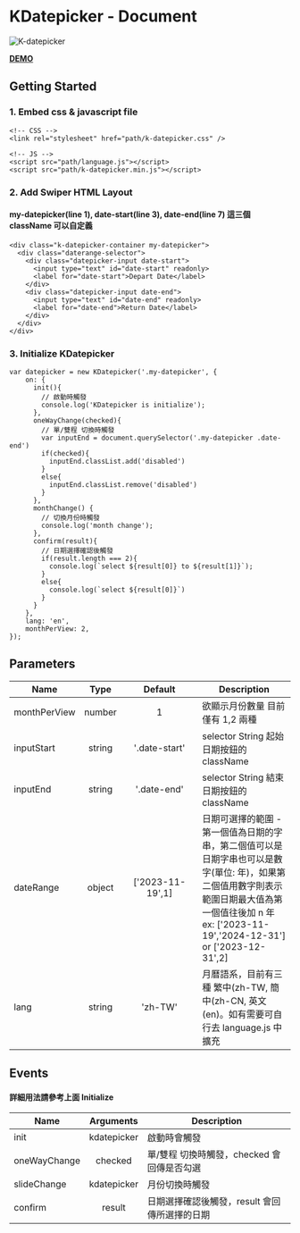 # KDatepicker - Document

![K-datepicker](https://github.com/kevin21305991/k-datepicker/blob/main/demo.gif)

**[DEMO](https://k-datepicker.vercel.app/)**

## Getting Started

### 1. Embed css & javascript file

```html=
<!-- CSS -->
<link rel="stylesheet" href="path/k-datepicker.css" />

<!-- JS -->
<script src="path/language.js"></script>
<script src="path/k-datepicker.min.js"></script>
```

### 2. Add Swiper HTML Layout

#### my-datepicker(line 1), date-start(line 3), date-end(line 7) 這三個 className 可以自定義

```html=
<div class="k-datepicker-container my-datepicker">
  <div class="daterange-selector">
    <div class="datepicker-input date-start">
      <input type="text" id="date-start" readonly>
      <label for="date-start">Depart Date</label>
    </div>
    <div class="datepicker-input date-end">
      <input type="text" id="date-end" readonly>
      <label for="date-end">Return Date</label>
    </div>
  </div>
</div>
```

### 3. Initialize KDatepicker

```js=
var datepicker = new KDatepicker('.my-datepicker', {
    on: {
      init(){
        // 啟動時觸發
        console.log('KDatepicker is initialize');
      },
      oneWayChange(checked){
        // 單/雙程 切換時觸發
        var inputEnd = document.querySelector('.my-datepicker .date-end')
        if(checked){
          inputEnd.classList.add('disabled')
        }
        else{
          inputEnd.classList.remove('disabled')
        }
      },
      monthChange() {
        // 切換月份時觸發
        console.log('month change');
      },
      confirm(result){
        // 日期選擇確認後觸發
        if(result.length === 2){
          console.log(`select ${result[0]} to ${result[1]}`);
        }
        else{
          console.log(`select ${result[0]}`)
        }
      }
    },
    lang: 'en',
    monthPerView: 2,
});
```

## Parameters

| Name         |  Type  | Default<div style="width:120px"> | Description                                                                                                                                                                                               |
| ------------ | :----: | :------------------------------: | --------------------------------------------------------------------------------------------------------------------------------------------------------------------------------------------------------- |
| monthPerView | number |                1                 | 欲顯示月份數量 目前僅有 1,2 兩種                                                                                                                                                                          |
| inputStart   | string |          '.date-start'           | selector String 起始日期按鈕的 className                                                                                                                                                                  |
| inputEnd     | string |           '.date-end'            | selector String 結束日期按鈕的 className                                                                                                                                                                  |
| dateRange    | object |         ['2023-11-19',1]         | 日期可選擇的範圍 - 第一個值為日期的字串，第二個值可以是日期字串也可以是數字(單位: 年)，如果第二個值用數字則表示範圍日期最大值為第一個值往後加 n 年<br>ex: ['2023-11-19','2024-12-31'] or ['2023-12-31',2] |
| lang         | string |             'zh-TW'              | 月曆語系，目前有三種 繁中(zh-TW, 簡中(zh-CN, 英文(en)。如有需要可自行去 language.js 中擴充                                                                                                                |

## Events

#### 詳細用法請參考上面 Initialize

| Name         |  Arguments  | Description                                   |
| ------------ | :---------: | --------------------------------------------- |
| init         | kdatepicker | 啟動時會觸發                                  |
| oneWayChange |   checked   | 單/雙程 切換時觸發，checked 會回傳是否勾選    |
| slideChange  | kdatepicker | 月份切換時觸發                                |
| confirm      |   result    | 日期選擇確認後觸發，result 會回傳所選擇的日期 |
